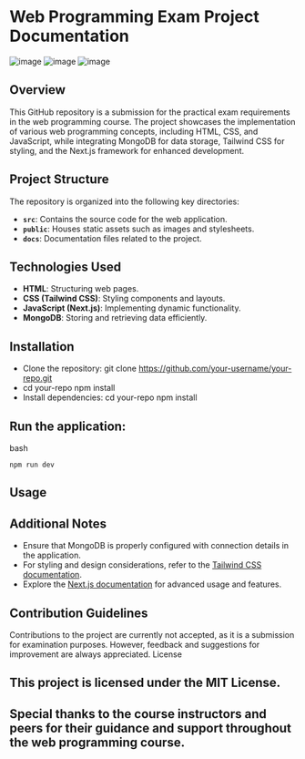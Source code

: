 # Web Programming Exam Project Documentation
![image](https://github.com/SahalN/ujian-muhammad-sahal-nurdin/assets/94037920/bf43ec87-087a-44e6-8172-48d11f7e775b)
![image](https://github.com/SahalN/ujian-muhammad-sahal-nurdin/assets/94037920/40a913af-23ca-409f-bd2b-117261ad9919)
![image](https://github.com/SahalN/ujian-muhammad-sahal-nurdin/assets/94037920/2551eea0-3e09-408a-b073-1c34de48cc90)



## Overview
This GitHub repository is a submission for the practical exam requirements in the web programming course. The project showcases the implementation of various web programming concepts, including HTML, CSS, and JavaScript, while integrating MongoDB for data storage, Tailwind CSS for styling, and the Next.js framework for enhanced development.

## Project Structure
The repository is organized into the following key directories:

- **`src`**: Contains the source code for the web application.
- **`public`**: Houses static assets such as images and stylesheets.
- **`docs`**: Documentation files related to the project.

## Technologies Used
- **HTML**: Structuring web pages.
- **CSS (Tailwind CSS)**: Styling components and layouts.
- **JavaScript (Next.js)**: Implementing dynamic functionality.
- **MongoDB**: Storing and retrieving data efficiently.

## Installation
- Clone the repository:
   git clone https://github.com/your-username/your-repo.git
-  cd your-repo
      npm install
- Install dependencies:
   cd your-repo
   npm install

## Run the application:

bash

    npm run dev

## Usage

##  Additional Notes
- Ensure that MongoDB is properly configured with connection details in the application.
- For styling and design considerations, refer to the [Tailwind CSS documentation](https://tailwindcss.com/docs).
- Explore the [Next.js documentation](https://nextjs.org/docs) for advanced usage and features.


## Contribution Guidelines
Contributions to the project are currently not accepted, as it is a submission for examination purposes. However, feedback and suggestions for improvement are always appreciated.
License

## This project is licensed under the MIT License.

## Special thanks to the course instructors and peers for their guidance and support throughout the web programming course.
